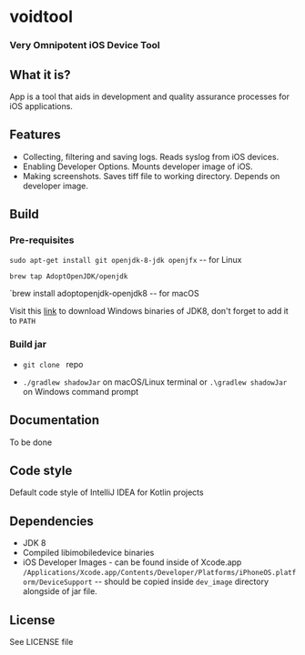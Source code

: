 # voidtool

### Very Omnipotent iOS Device Tool

## What it is?

App is a tool that aids in development and quality assurance processes for iOS applications.

## Features

* Collecting, filtering and saving logs. Reads syslog from iOS devices.
* Enabling Developer Options. Mounts developer image of iOS.
* Making screenshots. Saves tiff file to working directory. Depends on developer image.

## Build

### Pre-requisites

`sudo apt-get install git openjdk-8-jdk openjfx` -- for Linux 

`brew tap AdoptOpenJDK/openjdk`

`brew install adoptopenjdk-openjdk8 -- for macOS

Visit this [link](https://www.oracle.com/technetwork/java/javase/downloads/jdk8-downloads-2133151.html) to download Windows binaries of JDK8, don't forget to add it to `PATH`

### Build jar

* `git clone ` repo

* `./gradlew shadowJar` on macOS/Linux terminal or `.\gradlew shadowJar` on Windows command prompt

## Documentation

To be done

## Code style

Default code style of IntelliJ IDEA for Kotlin projects

## Dependencies

* JDK 8
* Compiled libimobiledevice binaries
* iOS Developer Images - can be found inside of Xcode.app `/Applications/Xcode.app/Contents/Developer/Platforms/iPhoneOS.platform/DeviceSupport` -- should be copied inside `dev_image` directory alongside of jar file.

## License

See LICENSE file
